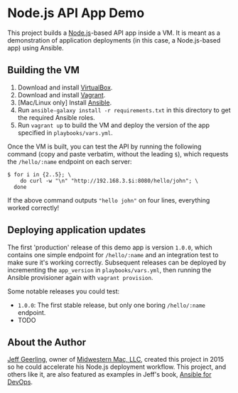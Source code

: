 # Node.js API App Demo

This project builds a [Node.js](https://nodejs.org/)-based API app inside a VM. It is meant as a demonstration of application deployments (in this case, a Node.js-based app) using Ansible.

## Building the VM

  1. Download and install [VirtualBox](https://www.virtualbox.org/wiki/Downloads).
  2. Download and install [Vagrant](http://www.vagrantup.com/downloads.html).
  3. [Mac/Linux only] Install [Ansible](http://docs.ansible.com/intro_installation.html).
  4. Run `ansible-galaxy install -r requirements.txt` in this directory to get the required Ansible roles.
  5. Run `vagrant up` to build the VM and deploy the version of the app specified in `playbooks/vars.yml`.

Once the VM is built, you can test the API by running the following command (copy and paste verbatim, without the leading `$`), which requests the `/hello/:name` endpoint on each server:

    $ for i in {2..5}; \
        do curl -w "\n" "http://192.168.3.$i:8080/hello/john"; \
      done

If the above command outputs `"hello john"` on four lines, everything worked correctly!

## Deploying application updates

The first 'production' release of this demo app is version `1.0.0`, which contains one simple endpoint for `/hello/:name` and an integration test to make sure it's working correctly. Subsequent releases can be deployed by incrementing the `app_version` in `playbooks/vars.yml`, then running the Ansible provisioner again with `vagrant provision`.

Some notable releases you could test:

  - `1.0.0`: The first stable release, but only one boring `/hello/:name` endpoint.
  - TODO

## About the Author

[Jeff Geerling](http://jeffgeerling.com/), owner of [Midwestern Mac, LLC](http://www.midwesternmac.com/), created this project in 2015 so he could accelerate his Node.js deployment workflow. This project, and others like it, are also featured as examples in Jeff's book, [Ansible for DevOps](https://leanpub.com/ansible-for-devops).
